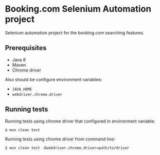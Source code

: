 # Booking.com Selenium Automation project
Selenium automation project for the booking.com searching features.

## Prerequisites

* Java 8
* Maven
* Chrome driver

Also should be configure environment variables:

* ```JAVA_HOME```
* ```webdriver.chrome.driver```

## Running tests

Running tests using chrome driver that configured in environment variable:
```
$ mvn clean test
```

Running tests using chrome driver from command line:
```
$ mvn clean test -Dwebdriver.chrome.driver=path/to/driver
```
